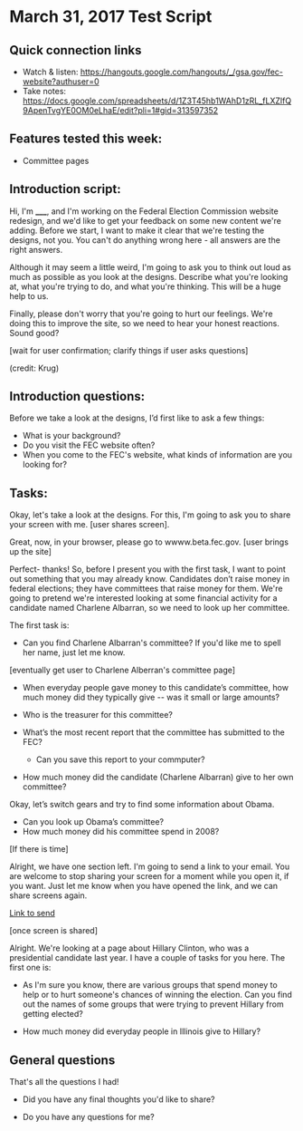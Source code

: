 # March 31, 2017 Test Script

## Quick connection links

- Watch & listen: <https://hangouts.google.com/hangouts/_/gsa.gov/fec-website?authuser=0>
- Take notes: <https://docs.google.com/spreadsheets/d/1Z3T45hb1WAhD1zRL_fLXZlfQ9ApenTvgYE0OM0eLhaE/edit?pli=1#gid=313597352>

## Features tested this week:

- Committee pages

## Introduction script: 

Hi, I'm **___**, and I'm working on the Federal Election Commission website redesign, and we'd like to get your feedback on some new content we're adding. Before we start, I want to make it clear that we're testing the designs, not you. You can't do anything wrong here - all answers are the right answers.

Although it may seem a little weird, I'm going to ask you to think out loud as much as possible as you look at the designs. Describe what you're looking at, what you're trying to do, and what you're thinking. This will be a huge help to us.

Finally, please don't worry that you're going to hurt our feelings. We're doing this to improve the site, so we need to hear your honest reactions. Sound good?

[wait for user confirmation; clarify things if user asks questions]

(credit: Krug)

## Introduction questions:

Before we take a look at the designs, I’d first like to ask a few things:

- What is your background?
- Do you visit the FEC website often?
- When you come to the FEC's website, what kinds of information are you looking for? 

## Tasks:

Okay, let's take a look at the designs. For this, I'm going to ask you to share your screen with me. [user shares screen].

Great, now, in your browser, please go to wwww.beta.fec.gov. [user brings up the site]

Perfect- thanks! So, before I present you with the first task, I want to point out something that you may already know. Candidates don’t raise money in federal elections; they have committees that raise money for them. We're going to pretend we're interested looking at some financial activity for a candidate named Charlene Albarran, so we need to look up her committee.

The first task is: 
- Can you find Charlene Albarran's committee? If you'd like me to spell her name, just let me know. 

[eventually get user to Charlene Alberran's committee page]

- When everyday people gave money to this candidate’s committee, how much money did they typically give -- was it small or large amounts?

- Who is the treasurer for this committee?

- What’s the most recent report that the committee has submitted to the FEC?
    - Can you save this report to your commputer?

- How much money did the candidate (Charlene Albarran) give to her own committee?

Okay, let’s switch gears and try to find some information about Obama. 

- Can you look up Obama’s committee?
- How much money did his committee spend in 2008?


[If there is time] 

Alright, we have one section left. I'm going to send a link to your email. You are welcome to stop sharing your screen for a moment while you open it, if you want. Just let me know when you have opened the link, and we can share screens again.

[Link to send](https://fec-proxy.18f.gov/data/candidate/P00003392/new/?election_full=true&cycle=2016&tab=summary)

[once screen is shared]

Alright. We're looking at a page about Hillary Clinton, who was a presidential candidate last year. I have a couple of tasks for you here. The first one is:

- As I'm sure you know, there are various groups that spend money to help or to hurt someone's chances of winning the election. Can you find out the names of some groups that were trying to prevent Hillary from getting elected?

- How much money did everyday people in Illinois give to Hillary?

## General questions

That's all the questions I had!

- Did you have any final thoughts you'd like to share?

- Do you have any questions for me?







